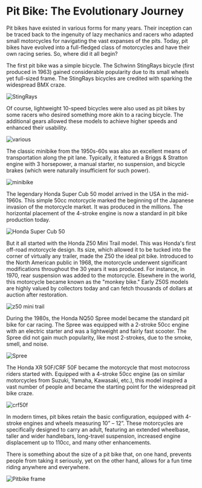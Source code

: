 # Pit Bike: The Evolutionary Journey

Pit bikes have existed in various forms for many years. Their inception can be traced back to the ingenuity of lazy mechanics and racers who adapted small motorcycles for navigating the vast expanses of the pits. Today, pit bikes have evolved into a full-fledged class of motorcycles and have their own racing series. So, where did it all begin?

The first pit bike was a simple bicycle. The Schwinn StingRays bicycle (first produced in 1963) gained considerable popularity due to its small wheels yet full-sized frame. The StingRays bicycles are credited with sparking the widespread BMX craze.


![StingRays](../../../static/img/3e3761.jpg "StingRays")


Of course, lightweight 10-speed bicycles were also used as pit bikes by some racers who desired something more akin to a racing bicycle. The additional gears allowed these models to achieve higher speeds and enhanced their usability.


![various](../../../static/img/b0b5cf.jpg "various")


The classic minibike from the 1950s-60s was also an excellent means of transportation along the pit lane. Typically, it featured a Briggs & Stratton engine with 3 horsepower, a manual starter, no suspension, and bicycle brakes (which were naturally insufficient for such power).


![minibike](../../../static/img/e7f816.jpg "minibike")


The legendary Honda Super Cub 50 model arrived in the USA in the mid-1960s. This simple 50cc motorcycle marked the beginning of the Japanese invasion of the motorcycle market. It was produced in the millions. The horizontal placement of the 4-stroke engine is now a standard in pit bike production today.


![Honda Super Cub 50](../../../static/img/02c8c4.jpg "Honda Super Cub 50")


But it all started with the Honda Z50 Mini Trail model. This was Honda's first off-road motorcycle design. Its size, which allowed it to be tucked into the corner of virtually any trailer, made the Z50 the ideal pit bike. Introduced to the North American public in 1968, the motorcycle underwent significant modifications throughout the 30 years it was produced. For instance, in 1970, rear suspension was added to the motorcycle. Elsewhere in the world, this motorcycle became known as the "monkey bike." Early Z50S models are highly valued by collectors today and can fetch thousands of dollars at auction after restoration.


![z50 mini trail](../../../static/img/74c2a7.jpg "z50 mini trail")


During the 1980s, the Honda NQ50 Spree model became the standard pit bike for car racing. The Spree was equipped with a 2-stroke 50cc engine with an electric starter and was a lightweight and fairly fast scooter. The Spree did not gain much popularity, like most 2-strokes, due to the smoke, smell, and noise.


![Spree](../../../static/img/db0f92.jpg "Spree")


The Honda XR 50F/CRF 50F became the motorcycle that most motocross riders started with. Equipped with a 4-stroke 50cc engine (as on similar motorcycles from Suzuki, Yamaha, Kawasaki, etc.), this model inspired a vast number of people and became the starting point for the widespread pit bike craze.


![crf50f](../../../static/img/c2fa4f.jpg "crf50f")


In modern times, pit bikes retain the basic configuration, equipped with 4-stroke engines and wheels measuring 10” – 12”. These motorcycles are specifically designed to carry an adult, featuring an extended wheelbase, taller and wider handlebars, long-travel suspension, increased engine displacement up to 110cc, and many other enhancements.

There is something about the size of a pit bike that, on one hand, prevents people from taking it seriously, yet on the other hand, allows for a fun time riding anywhere and everywhere.


![Pitbike frame](../../../static/img/b0a6ea.jpg "Pitbike frame") 
